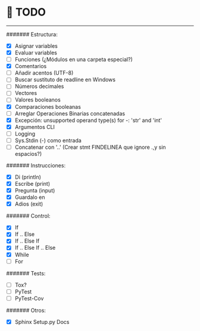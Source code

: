 # :memo: TODO
---

####### Estructura:
- [x] Asignar variables
- [x] Evaluar variables
- [ ] Funciones (¿Módulos en una carpeta especial?)
- [x] Comentarios
- [ ] Añadir acentos (UTF-8)
- [ ] Buscar sustituto de readline en Windows
- [ ] Números decimales
- [ ] Vectores
- [ ] Valores booleanos
- [x] Comparaciones booleanas
- [ ] Arreglar Operaciones Binarias concatenadas
- [x] Excepción: unsupported operand type(s) for -: 'str' and 'int'
- [x] Argumentos CLI
- [ ] Logging
- [ ] Sys.Stdin (-) como entrada
- [ ] Concatenar con '..' (Crear stmt FINDELINEA que ignore .,y sin espacios?)

####### Instrucciones:
- [x] Di (println)
- [x] Escribe (print)
- [x] Pregunta (input)
- [x] Guardalo en
- [x] Adios (exit)

####### Control:
- [x] If
- [x] If .. Else
- [x] If .. Else If
- [x] If .. Else If .. Else
- [x] While
- [ ] For

####### Tests:
- [ ] Tox?
- [ ] PyTest
- [ ] PyTest-Cov

####### Otros:
- [x] Sphinx Setup.py Docs
